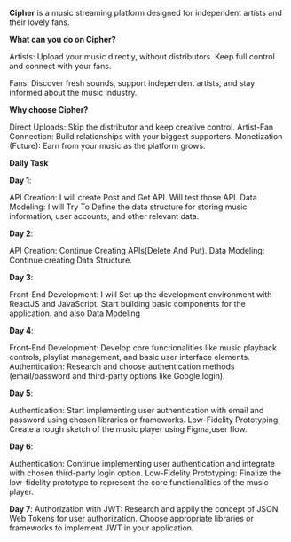 **Cipher** is a music streaming platform designed for independent artists and their lovely fans.

**What can you do on Cipher?**

Artists: Upload your music directly, without distributors. Keep full control and connect with your fans.

Fans: Discover fresh sounds, support independent artists, and stay informed about the music industry.


**Why choose Cipher?**

Direct Uploads: Skip the distributor and keep creative control.
Artist-Fan Connection: Build relationships with your biggest supporters.
Monetization (Future): Earn from your music as the platform grows.




**Daily Task**


**Day 1**:

API Creation:
I will create Post and Get API.
Will test those API.
Data Modeling:
I will Try To Define the data structure for storing music information, user accounts, and other relevant data.

**Day 2**:

API Creation:
Continue Creating  APIs(Delete And Put).
Data Modeling:
Continue creating Data Structure.

**Day 3**:

Front-End Development:
I will Set up the development environment with ReactJS and JavaScript.
Start building basic components for the application.
 and also Data Modeling

**Day 4**:

Front-End Development:
Develop core functionalities like music playback controls, playlist management, and basic user interface elements.
Authentication:
Research and choose authentication methods (email/password and third-party options like Google login).

**Day 5**:

Authentication:
Start implementing user authentication with email and password using chosen libraries or frameworks.
Low-Fidelity Prototyping:
Create a rough sketch of the music player using Figma,user flow.

**Day 6**:

Authentication:
Continue implementing user authentication and integrate with chosen third-party login option.
Low-Fidelity Prototyping:
Finalize the low-fidelity prototype to represent the core functionalities of the music player.

**Day 7**:
Authorization with JWT:
Research and applly the concept of JSON Web Tokens for user authorization.
Choose appropriate libraries or frameworks to implement JWT in your application.